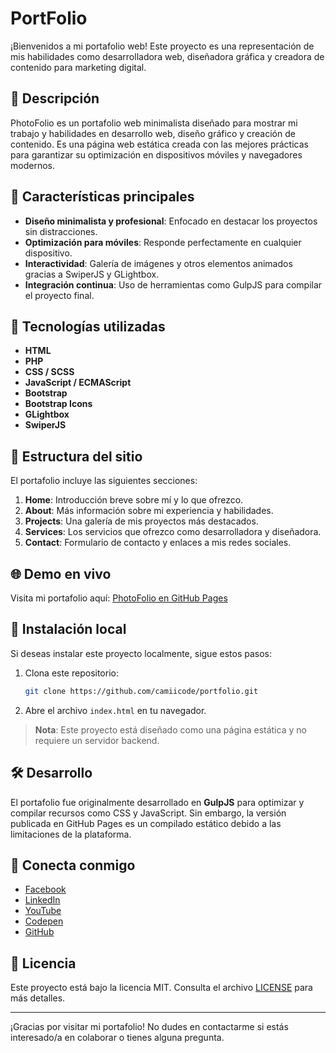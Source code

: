 # PortFolio

¡Bienvenidos a mi portafolio web! Este proyecto es una representación de mis habilidades como desarrolladora web, diseñadora gráfica y creadora de contenido para marketing digital.

## 🚀 Descripción
PhotoFolio es un portafolio web minimalista diseñado para mostrar mi trabajo y habilidades en desarrollo web, diseño gráfico y creación de contenido. Es una página web estática creada con las mejores prácticas para garantizar su optimización en dispositivos móviles y navegadores modernos.

## 🌟 Características principales
- **Diseño minimalista y profesional**: Enfocado en destacar los proyectos sin distracciones.
- **Optimización para móviles**: Responde perfectamente en cualquier dispositivo.
- **Interactividad**: Galería de imágenes y otros elementos animados gracias a SwiperJS y GLightbox.
- **Integración continua**: Uso de herramientas como GulpJS para compilar el proyecto final.

## 🔧 Tecnologías utilizadas
- **HTML**
- **PHP**
- **CSS / SCSS**
- **JavaScript / ECMAScript**
- **Bootstrap**
- **Bootstrap Icons**
- **GLightbox**
- **SwiperJS**

## 📄 Estructura del sitio
El portafolio incluye las siguientes secciones:
1. **Home**: Introducción breve sobre mí y lo que ofrezco.
2. **About**: Más información sobre mi experiencia y habilidades.
3. **Projects**: Una galería de mis proyectos más destacados.
4. **Services**: Los servicios que ofrezco como desarrolladora y diseñadora.
5. **Contact**: Formulario de contacto y enlaces a mis redes sociales.

## 🌐 Demo en vivo
Visita mi portafolio aquí: [PhotoFolio en GitHub Pages](https://camiicode.github.io/portfolio/)

## 📁 Instalación local
Si deseas instalar este proyecto localmente, sigue estos pasos:

1. Clona este repositorio:
   ```bash
   git clone https://github.com/camiicode/portfolio.git
   ```
2. Abre el archivo `index.html` en tu navegador.

> **Nota**: Este proyecto está diseñado como una página estática y no requiere un servidor backend.

## 🛠️ Desarrollo
El portafolio fue originalmente desarrollado en **GulpJS** para optimizar y compilar recursos como CSS y JavaScript. Sin embargo, la versión publicada en GitHub Pages es un compilado estático debido a las limitaciones de la plataforma.

## 🤝 Conecta conmigo
- [Facebook](https://www.facebook.com/profile.php?id=61564658317861)
- [LinkedIn](https://www.linkedin.com/in/camila-fernanda-torres-parra-4106bb220/)
- [YouTube](https://www.youtube.com/@camiicode)
- [Codepen](https://codepen.io/camiicode)
- [GitHub](https://github.com/camiicode)

## 📝 Licencia
Este proyecto está bajo la licencia MIT. Consulta el archivo [LICENSE](LICENSE) para más detalles.

---

¡Gracias por visitar mi portafolio! No dudes en contactarme si estás interesado/a en colaborar o tienes alguna pregunta.
